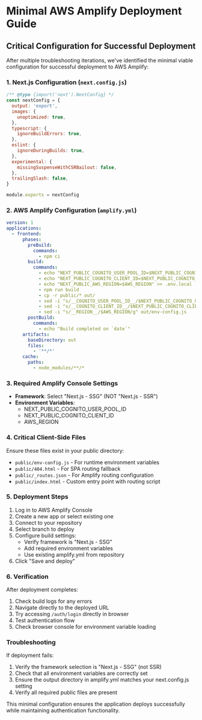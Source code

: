 # Minimal AWS Amplify Deployment Guide

## Critical Configuration for Successful Deployment

After multiple troubleshooting iterations, we've identified the minimal viable configuration for successful deployment to AWS Amplify:

### 1. Next.js Configuration (`next.config.js`)

```javascript
/** @type {import('next').NextConfig} */
const nextConfig = {
  output: 'export',
  images: {
    unoptimized: true,
  },
  typescript: {
    ignoreBuildErrors: true,
  },
  eslint: {
    ignoreDuringBuilds: true,
  },
  experimental: {
    missingSuspenseWithCSRBailout: false,
  },
  trailingSlash: false,
}

module.exports = nextConfig
```

### 2. AWS Amplify Configuration (`amplify.yml`)

```yaml
version: 1
applications:
  - frontend:
      phases:
        preBuild:
          commands:
            - npm ci
        build:
          commands:
            - echo "NEXT_PUBLIC_COGNITO_USER_POOL_ID=$NEXT_PUBLIC_COGNITO_USER_POOL_ID" >> .env.local
            - echo "NEXT_PUBLIC_COGNITO_CLIENT_ID=$NEXT_PUBLIC_COGNITO_CLIENT_ID" >> .env.local
            - echo "NEXT_PUBLIC_AWS_REGION=$AWS_REGION" >> .env.local
            - npm run build
            - cp -r public/* out/
            - sed -i "s/__COGNITO_USER_POOL_ID__/$NEXT_PUBLIC_COGNITO_USER_POOL_ID/g" out/env-config.js
            - sed -i "s/__COGNITO_CLIENT_ID__/$NEXT_PUBLIC_COGNITO_CLIENT_ID/g" out/env-config.js
            - sed -i "s/__REGION__/$AWS_REGION/g" out/env-config.js
        postBuild:
          commands:
            - echo "Build completed on `date`"
      artifacts:
        baseDirectory: out
        files:
          - '**/*'
      cache:
        paths:
          - node_modules/**/*
```

### 3. Required Amplify Console Settings

- **Framework**: Select "Next.js - SSG" (NOT "Next.js - SSR")
- **Environment Variables**:
  - NEXT_PUBLIC_COGNITO_USER_POOL_ID
  - NEXT_PUBLIC_COGNITO_CLIENT_ID
  - AWS_REGION

### 4. Critical Client-Side Files

Ensure these files exist in your public directory:
- `public/env-config.js` - For runtime environment variables
- `public/404.html` - For SPA routing fallback
- `public/_routes.json` - For Amplify routing configuration
- `public/index.html` - Custom entry point with routing script

### 5. Deployment Steps

1. Log in to AWS Amplify Console
2. Create a new app or select existing one
3. Connect to your repository
4. Select branch to deploy
5. Configure build settings:
   - Verify framework is "Next.js - SSG"
   - Add required environment variables
   - Use existing amplify.yml from repository
6. Click "Save and deploy"

### 6. Verification

After deployment completes:
1. Check build logs for any errors
2. Navigate directly to the deployed URL
3. Try accessing `/auth/login` directly in browser
4. Test authentication flow
5. Check browser console for environment variable loading

### Troubleshooting

If deployment fails:
1. Verify the framework selection is "Next.js - SSG" (not SSR)
2. Check that all environment variables are correctly set
3. Ensure the output directory in amplify.yml matches your next.config.js setting
4. Verify all required public files are present

This minimal configuration ensures the application deploys successfully while maintaining authentication functionality.